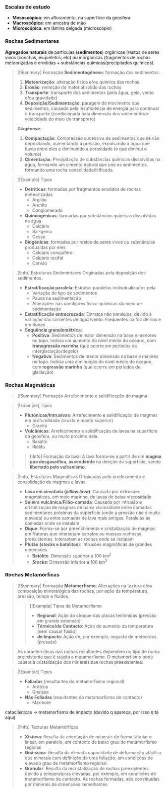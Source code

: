 ### Escalas de estudo
- **Mesoscópica**: em afloramento, na superfície da geosfera
- **Macroscópica**: em amostra de mão
- **Microscópica**: em lâmina delgada (microscópio)
### Rochas Sedimentares
**Agregados naturais** de partículas (**sedimentos**)
orgânicas (restos de seres vivos (conchas, esqueletos, etc)
ou inorgânicas (fragmentos de rochas meteorizadas e erodidas + substâncias químicas/precipitados químicos). 

>[!Summary] Formação
>**Sedimentogénese**: formação dos sedimentos:
>1. **Meteorização**: alteração física e/ou química das rochas
>2. **Erosão**: remoção do material sólido das rochas
>3. **Transporte**: transporte dos sedimentos (pela água, gelo, vento e/ou gravidade)
>4. **Deposição/Sedimentação**: paragem do movimento dos sedimentos, causado pela insuficiência de energia para continuar o transporte (condicionada pela dimensão dos sedimentos e velocidade do meio de transporte)
>
>**Diagénese**:
>1. **Compactação**: Compressão sucessiva de sedimentos que se vão depositando, aumentando a pressão, expulsando a água que havia entre eles e diminuindo a porosidade (o que diminui o volume)
>2. **Cimentação**: Precipitação de substâncias químicas dissolvidas na água, formando um cimento natural que une os sedimentos, formando uma rocha consolidada/litificada.

>[!Example] Tipos
>- **Detríticas**: formadas por fragmentos erodidos de rochas meteorizadas
>	- Argilito
>	- Arenito
>	- Conglomerado
>- **Quimiogénicas**: formadas por substâncias químicas dissolvidas na água
>	- Calcário
>	- Sal-gema
>	- Gesso
>- **Biogénicas**: formadas por restos de seres vivos ou substâncias produzidas por eles
>	- Calcário conquífero
>	- Calcário recifal
>	- Carvão

>[!info] Estruturas Sedimentares
>Originadas pela deposição dos sedimentos. 
>- **Estratificação paralela**: Estratos paralelos individualizados pela
>	- Variação do tipo de sedimentos
>	- Pausa na sedimentação
>	- Alterações nas condições físico-químicas do meio de sedimentação
>- **Estratificação entrecruzada**: Estratos não paralelos, devido à variação das correntes de água/vento. Frequentes na foz de rios e em dunas
>- **Sequência granulométrica**:
>	- **Positiva**: Sedimentos de maior dimensão na base e menores no topo. Indicia um aumento do nível médio do oceano, com **transgressão marinha** (que ocorre em períodos de interglaciação/degelo)
>	- **Negativa**: Sedimentos de menor dimensão na base e maiores no topo. Indicia uma diminuição do nível médio do oceano, com **regressão marinha** (que ocorre em períodos de glaciação)

### Rochas Magmáticas
  
>[!Summary] Formação
>Arrefecimento e solidificação do magma

>[!Example] Tipos
>- **Plutónicas/Intrusivas**: Arrefecimento e solidificação de magmas em profundidade (crusta e manto superior)
>	- Granito
>- **Vulcânicas**: Arrefecimento e solidificação de lavas na superfície da geosfera, ou muito próximo dela.
>	- Basalto
>	- Riólito
>
>>[!Info] Formação da lava:
>>A lava forma-se a partir de um **magma que desgaseifica**, **ascendendo** na direção da superfície, sendo **libertado pelo vulcanismo**.

>[!info] Estruturas Magmáticas
>Originadas pelo arrefecimento e consolidação de magmas e lavas. 
>- **Lava em almofada (*pillow lava*)**: Causada por extrusões magmáticas, em meio marinho, de lavas de baixa viscosidade
>- **Soleira vulcânica/Filão-camada**: Causada por intrusão e cristalização de magmas de baixa viscosidade entre camadas sedimentares próximas da superfície (onde a pressão não é muito elevada) ou entre camadas de lava mais antigas. Paralelas às camadas onde se instalam
>- **Dique**: Forma-se por preenchimento e cristalização de magmas em fraturas que intersetam estratos ou massas rochosas preexistentes. Intersetam as rochas onde se instalam
>- **Plutão (*stocks* e batólitos)**: Intrusões magmáticas de grandes dimensões.
>	- **Batólito**: Dimensão superior a 100 km$^2$
>	- ***Stocks***: Dimensão inferior a 100 km$^2$

### Rochas Metamórficas
  
>[!Summary] Formação
>**Metamorfismo**: Alterações na textura e/ou composição mineralógica das rochas, por ação da temperatura, pressão, tempo e fluídos.
>>[!Example] Tipos de Metamorfismo
>>- **Regional**: Ação do choque das placas tectónicas (pressão em grande extensão)
>>- **Térmico/de Contacto**: Ação do aumento da temperatura (sem causar fusão)
>>- **de Impacto**: Ação de, por exemplo, impacto de meteoritos (pressão)
>
>As características das rochas resultantes dependem do tipo de rocha preexistente que é sujeita a metamorfismo. O metamorfismo pode causar a cristalização dos minerais das rochas preexistentes.

>[!Example] Tipos
>- **Foliadas** (resultantes do metamorfismo regional)
>	- Ardósia
>	- Gnaisse
>- **Não Foliadas** (resultantes do metamorfismo de contacto)
>	- Mármore

cataclásticas -> metamorfismo de impacto (duvido q apareça, por isso q tá aqui)

>[!info] Texturas Metamórficas
>- **Xistosa**: Resulta da orientação de minerais de forma tabular e linear, em paralelo, em contexto de baixo grau de metamorfismo regional
>- **Gnáissica**: Resulta da elevada capacidade de deformação plástica dos minerais com definição de uma foliação, em condições de elevado grau de metamorfismo regional.
>- **Granular**: Resulta da recristalização de rochas preexistentes devido a temperaturas elevadas, por exemplo, em condições de metamorfismo de contacto.
>As rochas formadas, são constituídas por minerais de dimensões semelhantes
>